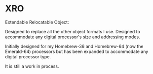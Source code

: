 # XRO
 Extendable Relocatable Object:
 
 Designed to replace all the other object formats I use.
 Designed to accommodate any digital processor's size and addressing modes.

 Initially designed for my Homebrew-36 and Homebrew-64 (now the Emerald-64) processors but has been expanded to accommodate any digital processor type.
 
 It is still a work in process.
